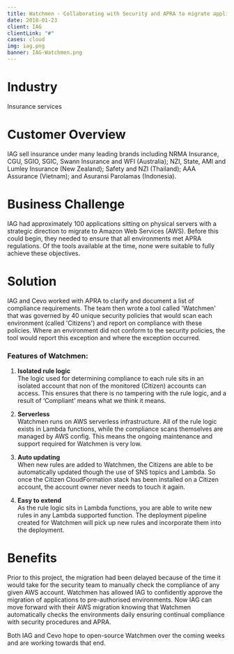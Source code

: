 ```yaml
---
title: Watchmen - Collaborating with Security and APRA to migrate applications to AWS
date: 2018-01-23
client: IAG
clientLink: "#"
cases: cloud
img: iag.png
banner: IAG-Watchmen.png
---
```

# Industry

Insurance services

# Customer Overview

IAG sell insurance under many leading brands including NRMA Insurance, CGU, SGIO, SGIC, Swann Insurance and WFI (Australia); NZI, State, AMI and Lumley Insurance (New Zealand); Safety and NZI (Thailand); AAA Assurance (Vietnam); and Asuransi Parolamas (Indonesia).

# Business Challenge

IAG had approximately 100 applications sitting on physical servers with a strategic direction to migrate to Amazon Web Services (AWS). Before this could begin, they needed to ensure that all environments met APRA regulations. Of the tools available at the time, none were suitable to fully achieve these objectives.

# Solution

IAG and Cevo worked with APRA to clarify and document a list of compliance requirements. The team then wrote a tool called 'Watchmen' that was governed by 40 unique security policies that would scan each environment (called 'Citizens') and report on compliance with these policies. Where an environment did not conform to the security policies, the tool would report this exception and where the exception occurred.

### Features of Watchmen:

1. **Isolated rule logic**  
    The logic used for determining compliance to each rule sits in an isolated account that non of the monitored (Citizen) accounts can access. This ensures that there is no tampering with the rule logic, and a result of ‘Compliant’ means what we think it means.  
    
1. **Serverless**  
    Watchmen runs on AWS serverless infrastructure. All of the rule logic exists in Lambda functions, while the compliance scans themselves are managed by AWS config. This means the ongoing maintenance and support required for Watchmen is very low.  

1. **Auto updating**  
    When new rules are added to Watchmen, the Citizens are able to be automatically updated though the use of SNS topics and Lambda. So once the Citizen CloudFormation stack has been installed on a Citizen account, the account owner never needs to touch it again.  

1. **Easy to extend**  
    As the rule logic sits in Lambda functions, you are able to write new rules in any Lambda supported function. The deployment pipeline created for Watchmen will pick up new rules and incorporate them into the deployment.  


# Benefits

Prior to this project, the migration had been delayed because of the time it would take for the security team to manually check the compliance of any given AWS account. Watchmen has allowed IAG to confidently approve the migration of applications to pre-authorised environments. Now IAG can move forward with their AWS migration knowing that Watchmen automatically checks the environments daily ensuring continual compliance with security procedures and APRA.

Both IAG and Cevo hope to open-source Watchmen over the coming weeks and are working towards that end.
